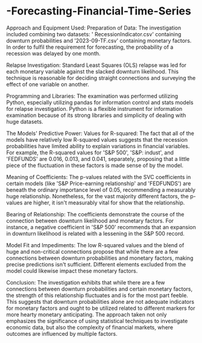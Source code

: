 # -Forecasting-Financial-Time-Series

Approach and Equipment Used: Preparation of Data: The investigation included combining two datasets: ' RecessionIndicator.csv' containing downturn probabilities and '2023-09-TF.csv' containing monetary factors. In order to fulfil the requirement for forecasting, the probability of a recession was delayed by one month.

Relapse Investigation: Standard Least Squares (OLS) relapse was led for each monetary variable against the slacked downturn likelihood. This technique is reasonable for deciding straight connections and surveying the effect of one variable on another.

Programming and Libraries: The examination was performed utilizing Python, especially utilizing pandas for information control and stats models for relapse investigation. Python is a flexible instrument for information examination because of its strong libraries and simplicity of dealing with huge datasets.

The Models' Predictive Power: Values for R-squared: The fact that all of the models have relatively low R-squared values suggests that the recession probabilities have limited ability to explain variations in financial variables. For example, the R-squared values for 'S&P 500', 'S&P: indust', and 'FEDFUNDS' are 0.016, 0.013, and 0.041, separately, proposing that a little piece of the fluctuation in these factors is made sense of by the model.

Meaning of Coefficients: The p-values related with the SVC coefficients in certain models (like 'S&P Price-earning relationship' and 'FEDFUNDS') are beneath the ordinary importance level of 0.05, recommending a measurably huge relationship. Nonetheless, for the vast majority different factors, the p-values are higher, it isn't measurably vital for show that the relationship.

Bearing of Relationship: The coefficients demonstrate the course of the connection between downturn likelihood and monetary factors. For instance, a negative coefficient in 'S&P 500' recommends that an expansion in downturn likelihood is related with a lessening in the S&P 500 record.

Model Fit and Impediments: The low R-squared values and the blend of huge and non-critical connections propose that while there are a few connections between downturn probabilities and monetary factors, making precise predictions isn't sufficient. Different elements excluded from the model could likewise impact these monetary factors.

Conclusion: The investigation exhibits that while there are a few connections between downturn probabilities and certain monetary factors, the strength of this relationship fluctuates and is for the most part feeble. This suggests that downturn probabilities alone are not adequate indicators for monetary factors and ought to be utilized related to different markers for more hearty monetary anticipating. The approach taken not only emphasizes the significance of using statistical techniques to investigate economic data, but also the complexity of financial markets, where outcomes are influenced by multiple factors.
